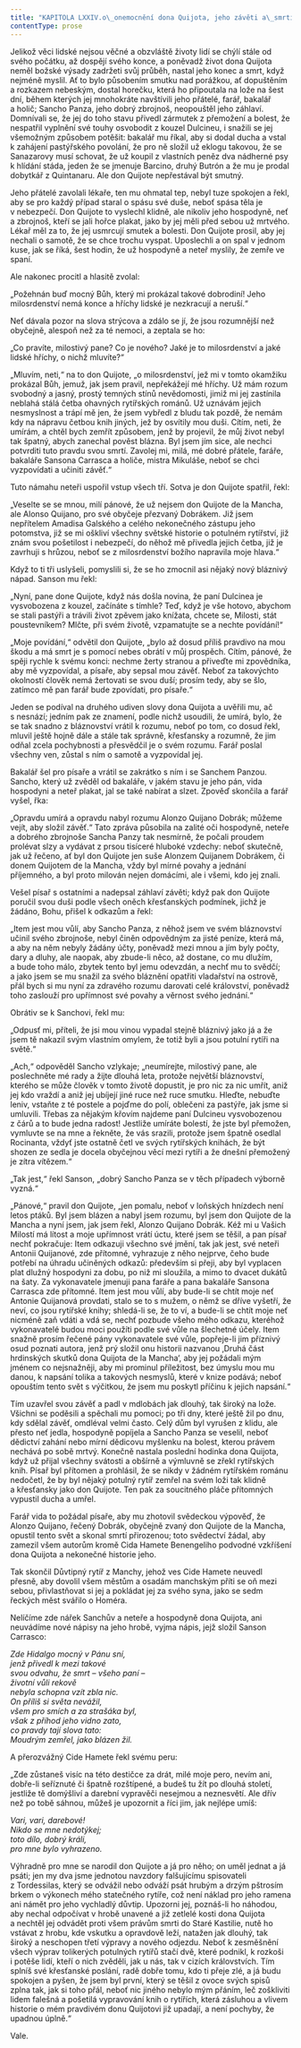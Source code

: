 ```yaml
---
title: "KAPITOLA LXXIV.o\_onemocnění dona Quijota, jeho závěti a\_smrti."
contentType: prose
---
```


  

Jelikož věci lidské nejsou věčné a obzvláště životy lidí se chýlí stále od svého počátku, až dospějí svého konce, a poněvadž život dona Quijota neměl božské výsady zadržeti svůj průběh, nastal jeho konec a smrt, když nejméně myslil. Ať to bylo působením smutku nad porážkou, ať dopuštěním a rozkazem nebeským, dostal horečku, která ho připoutala na lože na šest dní, během kterých jej mnohokráte navštívili jeho přátelé, farář, bakalář a holič; Sancho Panza, jeho dobrý zbrojnoš, neopouštěl jeho záhlaví. Domnívali se, že jej do toho stavu přivedl zármutek z přemožení a bolest, že nespatřil vyplnění své touhy osvobodit z kouzel Dulcineu, i snažili se jej všemožným způsobem potěšit: bakalář mu říkal, aby si dodal ducha a vstal k zahájení pastýřského povolání, že pro ně složil už eklogu takovou, že se Sanazarovy musí schovat, že už koupil z vlastních peněz dva nádherné psy k hlídání stáda, jeden že se jmenuje Barcino, druhý Butrón a že mu je prodal dobytkář z Quintanaru. Ale don Quijote nepřestával být smutný.

Jeho přátelé zavolali lékaře, ten mu ohmatal tep, nebyl tuze spokojen a řekl, aby se pro každý případ staral o spásu své duše, neboť spása těla je v nebezpečí. Don Quijote to vyslechl klidně, ale nikoliv jeho hospodyně, neť a zbrojnoš, kteří se jali hořce plakat, jako by jej měli před sebou už mrtvého. Lékař měl za to, že jej usmrcují smutek a bolesti. Don Quijote prosil, aby jej nechali o samotě, že se chce trochu vyspat. Uposlechli a on spal v jednom kuse, jak se říká, šest hodin, že už hospodyně a neteř myslily, že zemře ve spaní.

Ale nakonec procitl a hlasitě zvolal:

„Požehnán buď mocný Bůh, který mi prokázal takové dobrodiní! Jeho milosrdenství nemá konce a hříchy lidské je nezkracují a neruší.“

Neť dávala pozor na slova strýcova a zdálo se jí, že jsou rozumnější než obyčejně, alespoň než za té nemoci, a zeptala se ho:

„Co pravíte, milostivý pane? Co je nového? Jaké je to milosrdenství a jaké lidské hříchy, o nichž mluvíte?“

„Mluvím, neti,“ na to don Quijote, „o milosrdenství, jež mi v tomto okamžiku prokázal Bůh, jemuž, jak jsem pravil, nepřekážejí mé hříchy. Už mám rozum svobodný a jasný, prostý temných stínů nevědomosti, jimiž mi jej zastínila neblahá stálá četba ohavných rytířských románů. Už uznávám jejich nesmyslnost a trápí mě jen, že jsem vybředl z bludu tak pozdě, že nemám kdy na nápravu četbou knih jiných, jež by osvítily mou duši. Cítím, neti, že umírám, a chtěl bych zemřít způsobem, jenž by projevil, že můj život nebyl tak špatný, abych zanechal pověst blázna. Byl jsem jím sice, ale nechci potvrditi tuto pravdu svou smrtí. Zavolej mi, milá, mé dobré přátele, faráře, bakaláře Sansona Carrasca a holiče, mistra Mikuláše, neboť se chci vyzpovídati a učiniti závěť.“

Tuto námahu neteři uspořil vstup všech tří. Sotva je don Quijote spatřil, řekl:

„Veselte se se mnou, milí pánové, že už nejsem don Quijote de la Mancha, ale Alonso Quijano, pro své obyčeje přezvaný Dobrákem. Již jsem nepřítelem Amadisa Galského a celého nekonečného zástupu jeho potomstva, již se mi oškliví všechny světské historie o potulném rytířství, již znám svou pošetilost i nebezpečí, do něhož mě přivedla jejich četba, již je zavrhuji s hrůzou, neboť se z milosrdenství božího napravila moje hlava.“

Když to ti tři uslyšeli, pomyslili si, že se ho zmocnil asi nějaký nový bláznivý nápad. Sanson mu řekl:

„Nyní, pane done Quijote, když nás došla novina, že paní Dulcinea je vysvobozena z kouzel, začínáte s tímhle? Teď, když je vše hotovo, abychom se stali pastýři a trávili život zpěvem jako knížata, chcete se, Milosti, stát poustevníkem? Mlčte, při svém životě, vzpamatujte se a nechte povídání!“

„Moje povídání,“ odvětil don Quijote, „bylo až dosud příliš pravdivo na mou škodu a má smrt je s pomocí nebes obrátí v můj prospěch. Cítím, pánové, že spěji rychle k svému konci: nechme žerty stranou a přiveďte mi zpovědníka, aby mě vyzpovídal, a písaře, aby sepsal mou závěť. Neboť za takovýchto okolností člověk nemá žertovati se svou duší; prosím tedy, aby se šlo, zatímco mě pan farář bude zpovídati, pro písaře.“

Jeden se podíval na druhého udiven slovy dona Quijota a uvěřili mu, ač s nesnází; jedním pak ze znamení, podle nichž usoudili, že umírá, bylo, že se tak snadno z bláznovství vrátil k rozumu, neboť po tom, co dosud řekl, mluvil ještě hojně dále a stále tak správně, křesťansky a rozumně, že jim odňal zcela pochybnosti a přesvědčil je o svém rozumu. Farář poslal všechny ven, zůstal s ním o samotě a vyzpovídal jej.

Bakalář šel pro písaře a vrátil se zakrátko s ním i se Sanchem Panzou. Sancho, který už zvěděl od bakaláře, v jakém stavu je jeho pán, vida hospodyni a neteř plakat, jal se také nabírat a slzet. Zpověď skončila a farář vyšel, řka:

„Opravdu umírá a opravdu nabyl rozumu Alonzo Quijano Dobrák; můžeme vejít, aby složil závěť.“ Tato zpráva působila na zalité oči hospodyně, neteře a dobrého zbrojnoše Sancha Panzy tak nesmírně, že počali proudem prolévat slzy a vydávat z prsou tisíceré hluboké vzdechy: neboť skutečně, jak už řečeno, ať byl don Quijote jen suše Alonzem Quijanem Dobrákem, či donem Quijotem de la Mancha, vždy byl mírné povahy a jednání příjemného, a byl proto milován nejen domácími, ale i všemi, kdo jej znali.

Vešel písař s ostatními a nadepsal záhlaví závěti; když pak don Quijote poručil svou duši podle všech oněch křesťanských podmínek, jichž je žádáno, Bohu, přišel k odkazům a řekl:

„Item jest mou vůlí, aby Sancho Panza, z něhož jsem ve svém bláznovství učinil svého zbrojnoše, nebyl činěn odpovědným za jisté peníze, která má, a aby na něm nebyly žádány účty, poněvadž mezi mnou a jím byly počty, dary a dluhy, ale naopak, aby zbude-li něco, až dostane, co mu dlužím, a bude toho málo, zbytek tento byl jemu odevzdán, a nechť mu to svědčí; a jako jsem se mu snažil za svého bláznění opatřiti vladařství na ostrově, přál bych si mu nyní za zdravého rozumu darovati celé království, poněvadž toho zaslouží pro upřímnost své povahy a věrnost svého jednání.“

Obrátiv se k Sanchovi, řekl mu:

„Odpusť mi, příteli, že jsi mou vinou vypadal stejně bláznivý jako já a že jsem tě nakazil svým vlastním omylem, že totiž byli a jsou potulní rytíři na světě.“

„Ach,“ odpověděl Sancho vzlykaje; „neumírejte, milostivý pane, ale poslechněte mé rady a žijte dlouhá leta, protože největší bláznovství, kterého se může člověk v tomto životě dopustit, je pro nic za nic umřít, aniž jej kdo vraždí a aniž jej ubíjejí jiné ruce než ruce smutku. Hleďte, nebuďte leniv, vstaňte z té postele a pojďme do polí, oblečeni za pastýře, jak jsme si umluvili. Třebas za nějakým křovím najdeme paní Dulcineu vysvobozenou z čárů a to bude jedna radost! Jestliže umíráte bolestí, že jste byl přemožen, vymluvte se na mne a řekněte, že vás srazili, protože jsem špatně osedlal Rocinanta, vždyť jste ostatně četl ve svých rytířských knihách, že být shozen ze sedla je docela obyčejnou věcí mezi rytíři a že dnešní přemožený je zítra vítězem.“

„Tak jest,“ řekl Sanson, „dobrý Sancho Panza se v těch případech výborně vyzná.“

„Pánové,“ pravil don Quijote, „jen pomalu, neboť v loňských hnízdech není letos ptáků. Byl jsem blázen a nabyl jsem rozumu, byl jsem don Quijote de la Mancha a nyní jsem, jak jsem řekl, Alonzo Quijano Dobrák. Kéž mi u Vašich Milostí má lítost a moje upřímnost vrátí úctu, které jsem se těšil, a pan písař nechť pokračuje: Item odkazuji všechno své jmění, tak jak jest, své neteři Antonii Quijanové, zde přítomné, vyhrazuje z něho nejprve, čeho bude potřebí na úhradu učiněných odkazů: především si přeji, aby byl vyplacen plat dlužný hospodyni za dobu, po niž mi sloužila, a mimo to dvacet dukátů na šaty. Za vykonavatele jmenuji pana faráře a pana bakaláře Sansona Carrasca zde přítomné. Item jest mou vůlí, aby bude-li se chtít moje neť Antonie Quijanová provdati, stalo se to s mužem, o němž se dříve vyšetří, že neví, co jsou rytířské knihy; shledá-li se, že to ví, a bude-li se chtít moje neť nicméně zaň vdáti a vdá se, nechť pozbude všeho mého odkazu, kteréhož vykonavatelé budou moci použíti podle své vůle na šlechetné účely. Item snažně prosím řečené pány vykonavatele své vůle, popřeje-li jim příznivý osud poznati autora, jenž prý složil onu historii nazvanou ‚Druhá část hrdinských skutků dona Quijota de la Mancha‘, aby jej požádali mým jménem co nejsnažněji, aby mi prominul příležitost, bez úmyslu mou mu danou, k napsání tolika a takových nesmyslů, které v knize podává; neboť opouštím tento svět s výčitkou, že jsem mu poskytl příčinu k jejich napsání.“

Tím uzavřel svou závěť a padl v mdlobách jak dlouhý, tak široký na lože. Všichni se poděsili a spěchali mu pomoci; po tři dny, které ještě žil po dnu, kdy sdělal závěť, omdléval velmi často. Celý dům byl vyrušen z klidu, ale přesto neť jedla, hospodyně popíjela a Sancho Panza se veselil, neboť dědictví zahání nebo mírní dědicovu myšlenku na bolest, kterou právem nechává po sobě mrtvý. Konečně nastala poslední hodinka dona Quijota, když už přijal všechny svátosti a obšírně a výmluvně se zřekl rytířských knih. Písař byl přítomen a prohlásil, že se nikdy v žádném rytířském románu nedočetl, že by byl nějaký potulný rytíř zemřel na svém loži tak klidně a křesťansky jako don Quijote. Ten pak za soucitného pláče přítomných vypustil ducha a umřel.

Farář vida to požádal písaře, aby mu zhotovil svědeckou výpověď, že Alonzo Quijano, řečený Dobrák, obyčejně zvaný don Quijote de la Mancha, opustil tento svět a skonal smrtí přirozenou; toto svědectví žádal, aby zamezil všem autorům kromě Cida Hamete Benengeliho podvodné vzkříšení dona Quijota a nekonečné historie jeho.

Tak skončil Důvtipný rytíř z Manchy, jehož ves Cide Hamete neuvedl přesně, aby dovolil všem městům a osadám manchským příti se oň mezi sebou, přivlastňovat si jej a pokládat jej za svého syna, jako se sedm řeckých měst svářilo o Homéra.

Nelíčíme zde nářek Sanchův a neteře a hospodyně dona Quijota, ani neuvádíme nové nápisy na jeho hrobě, vyjma nápis, jejž složil Sanson Carrasco:

_Zde Hidalgo mocný v Pánu sní,  
jenž přivedl k mezi takové  
svou odvahu, že smrt – všeho paní –  
životní vůli rekově  
nebyla schopna vzít zbla nic.  
On příliš si světa nevážil,  
všem pro smích a za strašáka byl,  
však z příhod jeho vidno zato,  
co pravdy tají slova tato:  
Moudrým zemřel, jako blázen žil._

A přerozvážný Cide Hamete řekl svému peru:

„Zde zůstaneš visíc na této destičce za drát, milé moje pero, nevím ani, dobře-li seříznuté či špatně rozštípené, a budeš tu žít po dlouhá století, jestliže tě domýšliví a darební vypravěči nesejmou a neznesvětí. Ale dřív než po tobě sáhnou, můžeš je upozornit a říci jim, jak nejlépe umíš:

_Vari, vari, darebové!  
Nikdo se mne nedotýkej;  
toto dílo, dobrý králi,  
pro mne bylo vyhrazeno._

Výhradně pro mne se narodil don Quijote a já pro něho; on uměl jednat a já psáti; jen my dva jsme jednotou navzdory falšujícímu spisovateli z Tordessilas, který se odvážil nebo odváží psát hrubým a drzým pštrosím brkem o výkonech mého statečného rytíře, což není náklad pro jeho ramena ani námět pro jeho vychladlý důvtip. Upozorni jej, poznáš-li ho náhodou, aby nechal odpočívat v hrobě unavené a již zetlelé kosti dona Quijota a nechtěl jej odvádět proti všem právům smrti do Staré Kastilie, nutě ho vstávat z hrobu, kde vskutku a opravdově leží, natažen jak dlouhý, tak široký a neschopen třetí výpravy a nového odjezdu. Neboť k zesměšnění všech výprav tolikerých potulných rytířů stačí dvě, které podnikl, k rozkoši i potěše lidí, kteří o nich zvěděli, jak u nás, tak v cizích královstvích. Tím splníš své křesťanské poslání, radě dobře tomu, kdo ti přeje zlé, a já budu spokojen a pyšen, že jsem byl první, který se těšil z ovoce svých spisů zplna tak, jak si toho přál, neboť nic jiného nebylo mým přáním, leč zoškliviti lidem falešná a pošetilá vypravování knih o rytířích, která zásluhou a vlivem historie o mém pravdivém donu Quijotovi již upadají, a není pochyby, že upadnou úplně.“

Vale.
